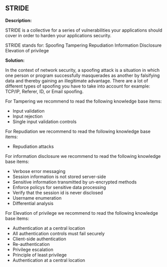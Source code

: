 
STRIDE
-------

**Description:**

STRIDE is a collective for a series of vulnerabilities your applications should
cover in order to harden your applications security.

STRIDE stands for:
Spoofing
Tampering 
Repudiation 
Information Disclosure 
Elevation of privilege

**Solution:**

In the context of network security, a spoofing attack is a situation in which one person 
or program successfully masquerades as another by falsifying data and thereby gaining an 
illegitimate advantage. There are a lot of different types of spoofing you have to take
into account for example: TCP/IP, Referer, ID, or Email spoofing. 

For Tampering we recommend to read the following knowledge base items:

- Input validation 
- Input rejection
- Single input validation controls
  
For Repudiation we recommend to read the following knowledge base items:

- Repudiation attacks

For information disclosure we recommend to read the following knowledge base items:

- Verbose error messaging
- Session information is not stored server-side
- Sensitive information transmitted by un-encrypted methods
- Enforce policys for sensitive data processing
- Verify that the session id is never disclosed
- Username enumeration
- Differential analysis 

For Elevation of privilege we recommend to read the following knowledge base items:

- Authentication at a central location
- All authentication controls must fail securely
- Client-side authentication
- Re-authentication
- Privilege escalation
- Principle of least privilege
- Authentication at a central location